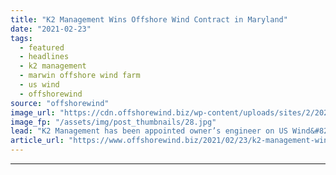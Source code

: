 ```yaml
---
title: "K2 Management Wins Offshore Wind Contract in Maryland"
date: "2021-02-23"
tags: 
  - featured
  - headlines
  - k2 management
  - marwin offshore wind farm
  - us wind
  - offshorewind
source: "offshorewind"
image_url: "https://cdn.offshorewind.biz/wp-content/uploads/sites/2/2021/02/23145004/US-Wind-Maryland-project.jpg"
image_fp: "/assets/img/post_thumbnails/28.jpg"
lead: "K2 Management has been appointed owner’s engineer on US Wind&#8217;s offshore wind project in"
article_url: "https://www.offshorewind.biz/2021/02/23/k2-management-wins-offshore-wind-contract-in-maryland/"
---
```


---
